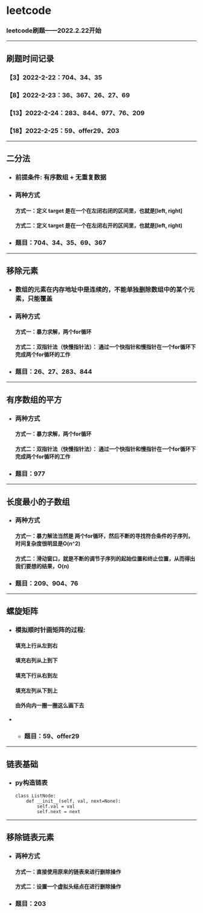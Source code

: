 # leetcode

### leetcode刷题——2022.2.22开始

---

## 刷题时间记录

### 【3】2022-2-22：704、34、35

### 【8】2022-2-23：36、367、26、27、69

### 【13】2022-2-24：283、844、977、76、209

### 【18】2022-2-25：59、offer29、203

---

## 二分法

- ### 前提条件: 有序数组  +   无重复数据
- ### 两种方式

  #### 方式一：定义 target 是在一个在左闭右闭的区间里，也就是[left, right]

  #### 方式二：定义 target 是在一个在左闭右开的区间里，也就是[left, right)
- ### 题目：704、34、35、69、367

---

## 移除元素

- ### 数组的元素在内存地址中是连续的，不能单独删除数组中的某个元素，只能覆盖
- ### 两种方式

  #### 方式一：暴力求解，两个for循环

  #### 方式二：双指针法（快慢指针法）： 通过一个快指针和慢指针在一个for循环下完成两个for循环的工作
- ### 题目：26、27、283、844

---

## 有序数组的平方

- ### 两种方式

  #### 方式一：暴力求解，两个for循环

  #### 方式二：双指针法（快慢指针法）： 通过一个快指针和慢指针在一个for循环下完成两个for循环的工作
- ### 题目：977

---

## 长度最小的子数组

- ### 两种方式

  #### 方式一：暴力解法当然是 两个for循环，然后不断的寻找符合条件的子序列，时间复杂度很明显是O(n^2)

  #### 方式二：滑动窗口，就是不断的调节子序列的起始位置和终止位置，从而得出我们要想的结果，O(n)
- ### 题目：209、904、76

---

## 螺旋矩阵

- ### 模拟顺时针画矩阵的过程:

  #### 填充上行从左到右

  #### 填充右列从上到下

  #### 填充下行从右到左

  #### 填充左列从下到上

  #### 由外向内一圈一圈这么画下去
- - ### 题目：59、offer29

---

## 链表基础

- ### py构造链表
    ```
  class ListNode:
        def __init__(self, val, next=None):
            self.val = val
            self.next = next
  ```
-----

## 移除链表元素
- ### 两种方式

  #### 方式一：直接使用原来的链表来进行删除操作

  #### 方式二：设置一个虚拟头结点在进行删除操作
- ### 题目：203
